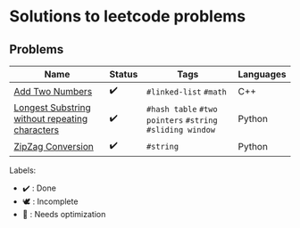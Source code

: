 # Solutions to leetcode problems

## Problems

Name | Status | Tags | Languages
------------ | ------------- | ------------- | -------------
[Add Two Numbers](AddTwoNumbers.cpp) | :heavy_check_mark: | `#linked-list` `#math` | C++
[Longest Substring without repeating characters](LongestSubstrWithoutRepeatingChars.py) | :heavy_check_mark: | `#hash table` `#two pointers` `#string` `#sliding window` | Python
[ZipZag Conversion](ZigZagConversion.py) | :heavy_check_mark: | `#string` | Python

Labels:

* :heavy_check_mark: : Done
* :dove: : Incomplete
* :rocket: : Needs optimization
